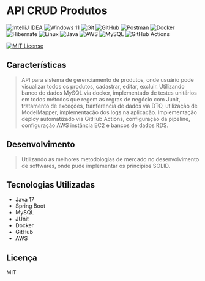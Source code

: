 # API CRUD Produtos

![IntelliJ IDEA](https://img.shields.io/badge/IntelliJIDEA-000000.svg?style=for-the-badge&logo=intellij-idea&logoColor=white)
![Windows 11](https://img.shields.io/badge/Windows%2011-%230079d5.svg?style=for-the-badge&logo=Windows%2011&logoColor=white)
![Git](https://img.shields.io/badge/git-%23F05033.svg?style=for-the-badge&logo=git&logoColor=white)
![GitHub](https://img.shields.io/badge/github-%23121011.svg?style=for-the-badge&logo=github&logoColor=white)
![Postman](https://img.shields.io/badge/Postman-FF6C37?style=for-the-badge&logo=postman&logoColor=white)
![Docker](https://img.shields.io/badge/docker-%230db7ed.svg?style=for-the-badge&logo=docker&logoColor=white)
![Hibernate](https://img.shields.io/badge/Hibernate-59666C?style=for-the-badge&logo=Hibernate&logoColor=white)
![Linux](https://img.shields.io/badge/Linux-FCC624?style=for-the-badge&logo=linux&logoColor=black)
![Java](https://img.shields.io/badge/java-%23ED8B00.svg?style=for-the-badge&logo=openjdk&logoColor=white)
![AWS](https://img.shields.io/badge/AWS-%23FF9900.svg?style=for-the-badge&logo=amazon-aws&logoColor=white)
![MySQL](https://img.shields.io/badge/mysql-4479A1.svg?style=for-the-badge&logo=mysql&logoColor=white)
![GitHub Actions](https://img.shields.io/badge/github%20actions-%232671E5.svg?style=for-the-badge&logo=githubactions&logoColor=white)

[![MIT License](https://img.shields.io/badge/License-MIT-green.svg)](https://choosealicense.com/licenses/mit/)

## Características

> API para sistema de gerenciamento de produtos, onde usuário pode visualizar todos os produtos, cadastrar, editar, excluir.
> Utilizando banco de dados MySQL via docker, implementado de testes unitários em todos métodos que regem as regras de negócio com Junit,
> tratamento de exceções, tranferencia de dados via DTO, utilização de ModelMapper, implementação dos logs na aplicação.
> Implementação deploy automatizado via GitHub Actions, configuração da pipeline, configuração AWS instância EC2 e bancos de dados RDS.

## Desenvolvimento
> Utilizando as melhores metodologias de mercado no desenvolvimento de softwares, onde pude implementar os princípios SOLID.

## Tecnologias Utilizadas

- Java 17
- Spring Boot
- MySQL
- JUnit
- Docker
- GitHub
- AWS

## Licença
MIT
